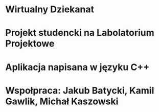 # Wirtualny Dziekanat
# Projekt studencki na Labolatorium Projektowe
# Aplikacja napisana w języku C++

# Wspołpraca: Jakub Batycki, Kamil Gawlik, Michał Kaszowski
